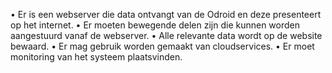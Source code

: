 • Er is een webserver die data ontvangt van de Odroid en deze presenteert op het
internet.
• Er moeten bewegende delen zijn die kunnen worden aangestuurd vanaf de
webserver.
• Alle relevante data wordt op de website bewaard.
• Er mag gebruik worden gemaakt van cloudservices.
• Er moet monitoring van het systeem plaatsvinden.
